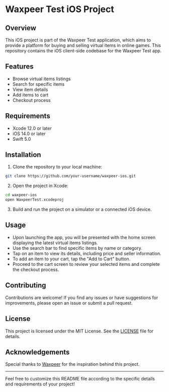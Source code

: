 # Waxpeer Test iOS Project

## Overview

This iOS project is part of the Waxpeer Test application, which aims to provide a platform for buying and selling virtual items in online games. This repository contains the iOS client-side codebase for the Waxpeer Test app.

## Features

- Browse virtual items listings
- Search for specific items
- View item details
- Add items to cart
- Checkout process

## Requirements

- Xcode 12.0 or later
- iOS 14.0 or later
- Swift 5.0

## Installation

1. Clone the repository to your local machine:

```bash
git clone https://github.com/your-username/waxpeer-ios.git
```

2. Open the project in Xcode:

```bash
cd waxpeer-ios
open WaxpeerTest.xcodeproj
```

3. Build and run the project on a simulator or a connected iOS device.

## Usage

- Upon launching the app, you will be presented with the home screen displaying the latest virtual items listings.
- Use the search bar to find specific items by name or category.
- Tap on an item to view its details, including price and seller information.
- To add an item to your cart, tap the "Add to Cart" button.
- Proceed to the cart screen to review your selected items and complete the checkout process.

## Contributing

Contributions are welcome! If you find any issues or have suggestions for improvements, please open an issue or submit a pull request.

## License

This project is licensed under the MIT License. See the [LICENSE](LICENSE) file for details.

## Acknowledgements

Special thanks to [Waxpeer](https://www.waxpeer.com/) for the inspiration behind this project.

---

Feel free to customize this README file according to the specific details and requirements of your project!
